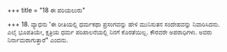 +++
title = "18 ಈ ಪರಿಯಲುರು"

+++
18. ವ್ಯಾಧನು 'ಈ ರೀತಿಯಲ್ಲಿ ಧರ್ಮಕಥಾ ಪ್ರಸಂಗವನ್ನು ಹೇಳಿ ಮುನಿಸುತನ ಸಂದೇಹವನ್ನು ನಿವಾರಿಸಿದನು. ಎಲೈ ಭೂಪತಿಯೇ, ಕ್ಷತ್ರಿಯ ಧರ್ಮ ಪರಿಪಾಲನೆಯಲ್ಲಿ ನಿನಗೆ ಕೊರತೆಯಿಲ್ಲ. ಕೌರವರೇ ಅಪರಾಧಿಗಳು. ಅವರು ನಿರ್ನಾಮರಾಗುತ್ತಾರೆ" ಎಂದನು.